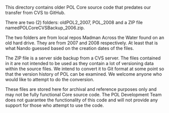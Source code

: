 
This directory contains older POL Core source code that predates our transfer
from CVS to GitHub.

There are two (2) folders: oldPOL2_2007, POL_2008 and a ZIP file
namedPOLCoreCVSBackup_2006.zip.

The two folders are from local repos Madman Across the Water found on an old hard drive.
They are from 2007 and 2008 respectively. At least that is what Nando guessed based on
the creation dates of the files.

The ZIP file is a server side backup from a CVS server. The files contained in it are
not intended to be used as they contain a lot of versioning data within the source files.
We intend to convert it to Git format at some point so that the version history of POL
can be examined. We welcome anyone who would like to attempt to do the conversion.

These files are stored here for archival and reference purposes only and may not be
fully functional Core source code. The POL Development Team does not guarantee
the functionality of this code and will not provide any support for those who attempt
to use the code.